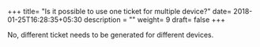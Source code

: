 +++
title= "Is it possible to use one ticket for multiple device?"
date= 2018-01-25T16:28:35+05:30
description = ""
weight= 9
draft= false
+++

No, different ticket needs to be generated for different devices. 

